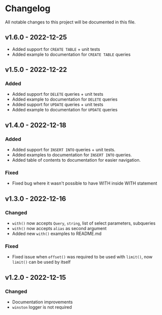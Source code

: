 # Changelog

All notable changes to this project will be documented in this file.

## v1.6.0 - 2022-12-25

- Added support for `CREATE TABLE` + unit tests 
- Added example to documentation for `CREATE TABLE` queries

## v1.5.0 - 2022-12-22

### Added
- Added support for `DELETE` queries + unit tests
- Added example to documentation for `DELETE` queries
- Added support for `UPDATE` queries + unit tests
- Added example to documentation for `UPDATE` queries

## v1.4.0 - 2022-12-18

### Added
- Added support for `INSERT INTO` queries + unit tests.
- Added examples to documentation for `INSERT INTO` queries.
- Added table of contents to documentation for easier navigation.

### Fixed
- Fixed bug where it wasn't possible to have WITH inside WITH statement

## v1.3.0 - 2022-12-16

### Changed
- `with()` now accepts `Query`, `string`, list of select parameters, subqueries
- `with()` now accepts `alias` as second argument
- Added new `with()` examples to README.md

### Fixed
- Fixed issue when `offset()` was required to be used with `limit()`, now `limit()` can be used by itself

## v1.2.0 - 2022-12-15

### Changed

- Documentation improvements
- `winston` logger is not required 
